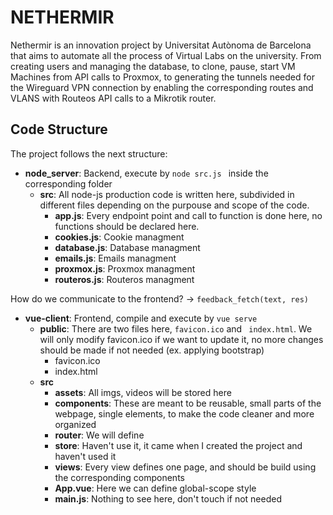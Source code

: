 # NETHERMIR
Nethermir is an innovation project by Universitat Autònoma de Barcelona that aims to automate all the process of Virtual Labs on the university. From creating users and managing the database, to clone, pause, start VM Machines from API calls to Proxmox, to generating the tunnels needed for the Wireguard VPN connection by enabling the corresponding routes and VLANS with Routeos API calls to a Mikrotik router.  

## Code Structure 
The project follows the next structure:
- **node_server**: Backend, execute by ```node src.js ``` inside the corresponding folder
    - **src**: All node-js production code is written here, subdivided in different files depending on the purpouse and scope of the code. 
        - **app.js**: Every endpoint point and call to function is done here, no functions should be declared here.  
        - **cookies.js**: Cookie managment
        - **database.js**: Database managment
        - **emails.js**: Emails managment
        - **proxmox.js**: Proxmox managment
        - **routeros.js**: Routeros managment

How do we communicate to the frontend? -> ```feedback_fetch(text, res)```
- **vue-client**: Frontend, compile and execute by ```vue serve```
    - **public**: There are two files here, ```favicon.ico``` and ``` index.html```. We will only modify favicon.ico if we want to update it, no more changes should be made if not needed (ex. applying bootstrap)
        - favicon.ico
        - index.html
    - **src**
        - **assets**: All imgs, videos will be stored here
        - **components**: These are meant to be reusable, small parts of the webpage, single elements, to make the code cleaner and more organized
        - **router**: We will define 
        - **store**: Haven't use it, it came when I created the project and haven't used it
        - **views**: Every view defines one page, and should be build using the corresponding components
        - **App.vue**: Here we can define global-scope style
        - **main.js**: Nothing to see here, don't touch if not needed

                                        
